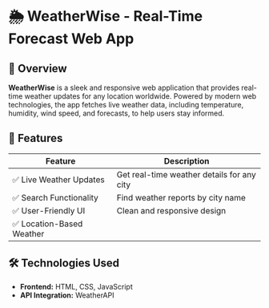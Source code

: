 # 🌦️ WeatherWise - Real-Time Forecast Web App  

## 📌 Overview  
**WeatherWise** is a sleek and responsive web application that provides real-time weather updates for any location worldwide. Powered by modern web technologies, the app fetches live weather data, including temperature, humidity, wind speed, and forecasts, to help users stay informed.  

## 🎯 Features  

| Feature                | Description  |
|------------------------|-------------|
| ✅ Live Weather Updates | Get real-time weather details for any city 
| ✅ Search Functionality | Find weather reports by city name |
| ✅ User-Friendly UI | Clean and responsive design |
| ✅ Location-Based Weather 

## 🛠️ Technologies Used  
- **Frontend:** HTML, CSS, JavaScript
- **API Integration:**  WeatherAPI  



